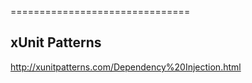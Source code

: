 



===============================




xUnit Patterns
-------------------------------
http://xunitpatterns.com/Dependency%20Injection.html
